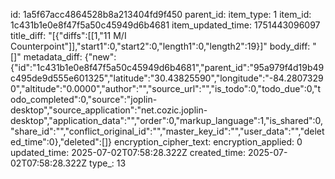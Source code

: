 id: 1a5f67acc4864528b8a213404fd9f450
parent_id: 
item_type: 1
item_id: 1c431b1e0e8f47f5a50c45949d6b4681
item_updated_time: 1751443096097
title_diff: "[{\"diffs\":[[1,\"11 M/I Counterpoint\"]],\"start1\":0,\"start2\":0,\"length1\":0,\"length2\":19}]"
body_diff: "[]"
metadata_diff: {"new":{"id":"1c431b1e0e8f47f5a50c45949d6b4681","parent_id":"95a979f4d19b49c495de9d555e601325","latitude":"30.43825590","longitude":"-84.28073290","altitude":"0.0000","author":"","source_url":"","is_todo":0,"todo_due":0,"todo_completed":0,"source":"joplin-desktop","source_application":"net.cozic.joplin-desktop","application_data":"","order":0,"markup_language":1,"is_shared":0,"share_id":"","conflict_original_id":"","master_key_id":"","user_data":"","deleted_time":0},"deleted":[]}
encryption_cipher_text: 
encryption_applied: 0
updated_time: 2025-07-02T07:58:28.322Z
created_time: 2025-07-02T07:58:28.322Z
type_: 13